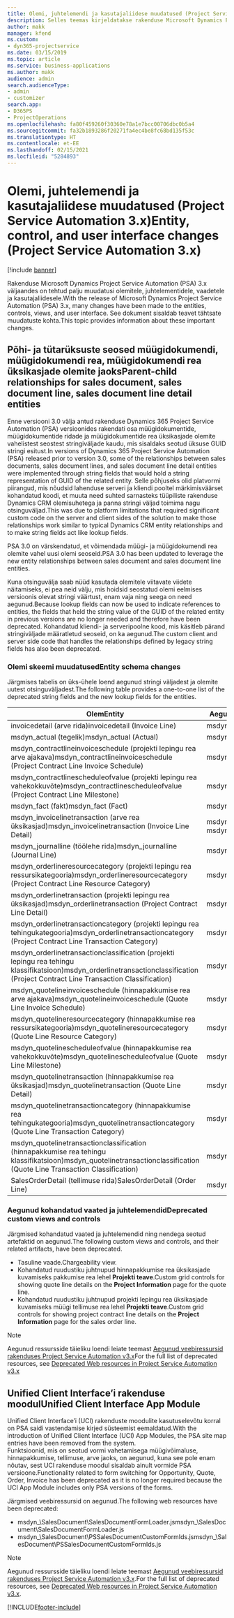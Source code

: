 ```yaml
---
title: Olemi, juhtelemendi ja kasutajaliidese muudatused (Project Service Automation 3.x)
description: Selles teemas kirjeldatakse rakenduse Microsoft Dynamics Project Service Automation 3.x lahenduse muudatusi.
author: makk
manager: kfend
ms.custom:
- dyn365-projectservice
ms.date: 03/15/2019
ms.topic: article
ms.service: business-applications
ms.author: makk
audience: admin
search.audienceType:
- admin
- customizer
search.app:
- D365PS
- ProjectOperations
ms.openlocfilehash: fa80f459260f30360e78a1e7bcc00706dbc0b5a4
ms.sourcegitcommit: fa32b1893286f20271fa4ec4be8fc68bd135f53c
ms.translationtype: HT
ms.contentlocale: et-EE
ms.lasthandoff: 02/15/2021
ms.locfileid: "5284893"
---
```

# <a name="entity-control-and-user-interface-changes-project-service-automation-3x"></a><span data-ttu-id="246ce-103">Olemi, juhtelemendi ja kasutajaliidese muudatused (Project Service Automation 3.x)</span><span class="sxs-lookup"><span data-stu-id="246ce-103">Entity, control, and user interface changes (Project Service Automation 3.x)</span></span>

[!include [banner](../../includes/psa-now-project-operations.md)]


<span data-ttu-id="246ce-104">Rakenduse Microsoft Dynamics Project Service Automation (PSA) 3.x väljaandes on tehtud palju muudatusi olemitele, juhtelementidele, vaadetele ja kasutajaliidesele.</span><span class="sxs-lookup"><span data-stu-id="246ce-104">With the release of Microsoft Dynamics Project Service Automation (PSA) 3.x, many changes have been made to the entities, controls, views, and user interface.</span></span> <span data-ttu-id="246ce-105">See dokument sisaldab teavet tähtsate muudatuste kohta.</span><span class="sxs-lookup"><span data-stu-id="246ce-105">This topic provides information about these important changes.</span></span>

## <a name="parent-child-relationships-for-sales-document-sales-document-line-sales-document-line-detail-entities"></a><span data-ttu-id="246ce-106">Põhi- ja tütarüksuste seosed müügidokumendi, müügidokumendi rea, müügidokumendi rea üksikasjade olemite jaoks</span><span class="sxs-lookup"><span data-stu-id="246ce-106">Parent-child relationships for sales document, sales document line, sales document line detail entities</span></span>
<span data-ttu-id="246ce-107">Enne versiooni 3.0 välja antud rakenduse Dynamics 365 Project Service Automation (PSA) versioonides rakendati osa müügidokumentide, müügidokumentide ridade ja müügidokumentide rea üksikasjade olemite vahelistest seostest stringiväljade kaudu, mis sisaldaks seotud üksuse GUID stringi esitust.</span><span class="sxs-lookup"><span data-stu-id="246ce-107">In versions of Dynamics 365 Project Service Automation (PSA) released prior to version 3.0, some of the relationships between sales documents, sales document lines, and sales document line detail entities were implemented through string fields that would hold a string representation of GUID of the related entity.</span></span> <span data-ttu-id="246ce-108">Selle põhjuseks olid platvormi piirangud, mis nõudsid lahenduse serveri ja kliendi pooltel märkimisväärset kohandatud koodi, et muuta need suhted sarnasteks tüüpiliste rakenduse Dynamics CRM olemisuhetega ja panna stringi väljad toimima nagu otsinguväljad.</span><span class="sxs-lookup"><span data-stu-id="246ce-108">This was due to platform limitations that required significant custom code on the server and client sides of the solution to make those relationships work similar to typical Dynamics CRM entity relationships and to make string fields act like lookup fields.</span></span>

<span data-ttu-id="246ce-109">PSA 3.0 on värskendatud, et võimendada müügi- ja müügidokumendi rea olemite vahel uusi olemi seoseid.</span><span class="sxs-lookup"><span data-stu-id="246ce-109">PSA 3.0 has been updated to leverage the new entity relationships between sales document and sales document line entities.</span></span>

<span data-ttu-id="246ce-110">Kuna otsinguvälja saab nüüd kasutada olemitele viitavate viidete näitamiseks, ei pea neid välju, mis hoidsid seostatud olemi eelmises versioonis olevat stringi väärtust, enam vaja ning seega on need aegunud.</span><span class="sxs-lookup"><span data-stu-id="246ce-110">Because lookup fields can now be used to indicate references to entities, the fields that held the string value of the GUID of the related entity in previous versions are no longer needed and therefore have been deprecated.</span></span> <span data-ttu-id="246ce-111">Kohandatud kliendi- ja serveripoolne kood, mis käsitleb pärand stringiväljade määratletud seoseid, on ka aegunud.</span><span class="sxs-lookup"><span data-stu-id="246ce-111">The custom client and server side code that handles the relationships defined by legacy string fields has also been deprecated.</span></span>

### <a name="entity-schema-changes"></a><span data-ttu-id="246ce-112">Olemi skeemi muudatused</span><span class="sxs-lookup"><span data-stu-id="246ce-112">Entity schema changes</span></span>
<span data-ttu-id="246ce-113">Järgmises tabelis on üks-ühele loend aegunud stringi väljadest ja olemite uutest otsinguväljadest.</span><span class="sxs-lookup"><span data-stu-id="246ce-113">The following table provides a one-to-one list of the deprecated string fields and the new lookup fields for the entities.</span></span> 

 <span data-ttu-id="246ce-114">Olem</span><span class="sxs-lookup"><span data-stu-id="246ce-114">Entity</span></span> |   <span data-ttu-id="246ce-115">Aegunud väli (string)</span><span class="sxs-lookup"><span data-stu-id="246ce-115">Deprecated field (String)</span></span> | <span data-ttu-id="246ce-116">Uus väli (otsinguväli)</span><span class="sxs-lookup"><span data-stu-id="246ce-116">New field (Lookup)</span></span>
--- | --- | ---
<span data-ttu-id="246ce-117">invoicedetail (arve rida)</span><span class="sxs-lookup"><span data-stu-id="246ce-117">invoicedetail (Invoice Line)</span></span> |  <span data-ttu-id="246ce-118">msdyn_contractline</span><span class="sxs-lookup"><span data-stu-id="246ce-118">msdyn_contractline</span></span> |    <span data-ttu-id="246ce-119">msdyn_contractlineid</span><span class="sxs-lookup"><span data-stu-id="246ce-119">msdyn_contractlineid</span></span>
<span data-ttu-id="246ce-120">msdyn_actual (tegelik)</span><span class="sxs-lookup"><span data-stu-id="246ce-120">msdyn_actual (Actual)</span></span> | <span data-ttu-id="246ce-121">msdyn_salescontractline</span><span class="sxs-lookup"><span data-stu-id="246ce-121">msdyn_salescontractline</span></span> |   <span data-ttu-id="246ce-122">msdyn_salescontractlineid</span><span class="sxs-lookup"><span data-stu-id="246ce-122">msdyn_salescontractlineid</span></span>
<span data-ttu-id="246ce-123">msdyn_contractlineinvoiceschedule (projekti lepingu rea arve ajakava)</span><span class="sxs-lookup"><span data-stu-id="246ce-123">msdyn_contractlineinvoiceschedule (Project Contract Line Invoice Schedule)</span></span> |    <span data-ttu-id="246ce-124">msdyn_contractline</span><span class="sxs-lookup"><span data-stu-id="246ce-124">msdyn_contractline</span></span> |    <span data-ttu-id="246ce-125">msdyn_contractlineid</span><span class="sxs-lookup"><span data-stu-id="246ce-125">msdyn_contractlineid</span></span>
<span data-ttu-id="246ce-126">msdyn_contractlinescheduleofvalue (projekti lepingu rea vahekokkuvõte)</span><span class="sxs-lookup"><span data-stu-id="246ce-126">msdyn_contractlinescheduleofvalue (Project Contract Line Milestone)</span></span> |   <span data-ttu-id="246ce-127">msdyn_contractline</span><span class="sxs-lookup"><span data-stu-id="246ce-127">msdyn_contractline</span></span> |    <span data-ttu-id="246ce-128">msdyn_contractlineid</span><span class="sxs-lookup"><span data-stu-id="246ce-128">msdyn_contractlineid</span></span>
<span data-ttu-id="246ce-129">msdyn_fact (fakt)</span><span class="sxs-lookup"><span data-stu-id="246ce-129">msdyn_fact (Fact)</span></span> | <span data-ttu-id="246ce-130">msdyn_salescontractline</span><span class="sxs-lookup"><span data-stu-id="246ce-130">msdyn_salescontractline</span></span> |   <span data-ttu-id="246ce-131">msdyn_salescontractlineid</span><span class="sxs-lookup"><span data-stu-id="246ce-131">msdyn_salescontractlineid</span></span>
<span data-ttu-id="246ce-132">msdyn_invoicelinetransaction (arve rea üksikasjad)</span><span class="sxs-lookup"><span data-stu-id="246ce-132">msdyn_invoicelinetransaction (Invoice Line Detail)</span></span> | <span data-ttu-id="246ce-133">msdyn_invoiceline</span><span class="sxs-lookup"><span data-stu-id="246ce-133">msdyn_invoiceline</span></span> <br> <span data-ttu-id="246ce-134">msdyn_salescontractline</span><span class="sxs-lookup"><span data-stu-id="246ce-134">msdyn_salescontractline</span></span> | <span data-ttu-id="246ce-135">msdyn_invoicelineid</span><span class="sxs-lookup"><span data-stu-id="246ce-135">msdyn_invoicelineid</span></span> <br> <span data-ttu-id="246ce-136">msdyn_salescontractlineid</span><span class="sxs-lookup"><span data-stu-id="246ce-136">msdyn_salescontractlineid</span></span>
<span data-ttu-id="246ce-137">msdyn_journalline (töölehe rida)</span><span class="sxs-lookup"><span data-stu-id="246ce-137">msdyn_journalline (Journal Line)</span></span> |  <span data-ttu-id="246ce-138">msdyn_salescontractline</span><span class="sxs-lookup"><span data-stu-id="246ce-138">msdyn_salescontractline</span></span> |   <span data-ttu-id="246ce-139">msdyn_salescontractlineid</span><span class="sxs-lookup"><span data-stu-id="246ce-139">msdyn_salescontractlineid</span></span>
<span data-ttu-id="246ce-140">msdyn_orderlineresourcecategory (projekti lepingu rea ressursikategooria)</span><span class="sxs-lookup"><span data-stu-id="246ce-140">msdyn_orderlineresourcecategory (Project Contract Line Resource Category)</span></span> | <span data-ttu-id="246ce-141">msdyn_salescontractline</span><span class="sxs-lookup"><span data-stu-id="246ce-141">msdyn_salescontractline</span></span> |   <span data-ttu-id="246ce-142">msdyn_contractlineid</span><span class="sxs-lookup"><span data-stu-id="246ce-142">msdyn_contractlineid</span></span>
<span data-ttu-id="246ce-143">msdyn_orderlinetransaction (projekti lepingu rea üksikasjad)</span><span class="sxs-lookup"><span data-stu-id="246ce-143">msdyn_orderlinetransaction (Project Contract Line Detail)</span></span> | <span data-ttu-id="246ce-144">msdyn_salescontractline</span><span class="sxs-lookup"><span data-stu-id="246ce-144">msdyn_salescontractline</span></span> |   <span data-ttu-id="246ce-145">msdyn_salescontractlineid</span><span class="sxs-lookup"><span data-stu-id="246ce-145">msdyn_salescontractlineid</span></span>
<span data-ttu-id="246ce-146">msdyn_orderlinetransactioncategory (projekti lepingu rea tehingukategooria)</span><span class="sxs-lookup"><span data-stu-id="246ce-146">msdyn_orderlinetransactioncategory (Project Contract Line Transaction Category)</span></span> |   <span data-ttu-id="246ce-147">msdyn_contractline</span><span class="sxs-lookup"><span data-stu-id="246ce-147">msdyn_contractline</span></span> |    <span data-ttu-id="246ce-148">msdyn_contractlineid</span><span class="sxs-lookup"><span data-stu-id="246ce-148">msdyn_contractlineid</span></span>
<span data-ttu-id="246ce-149">msdyn_orderlinetransactionclassification (projekti lepingu rea tehingu klassifikatsioon)</span><span class="sxs-lookup"><span data-stu-id="246ce-149">msdyn_orderlinetransactionclassification (Project Contract Line Transaction Classification)</span></span> |   <span data-ttu-id="246ce-150">msdyn_contractline</span><span class="sxs-lookup"><span data-stu-id="246ce-150">msdyn_contractline</span></span> |    <span data-ttu-id="246ce-151">msdyn_contractlineid</span><span class="sxs-lookup"><span data-stu-id="246ce-151">msdyn_contractlineid</span></span>
<span data-ttu-id="246ce-152">msdyn_quotelineinvoiceschedule (hinnapakkumise rea arve ajakava)</span><span class="sxs-lookup"><span data-stu-id="246ce-152">msdyn_quotelineinvoiceschedule (Quote Line Invoice Schedule)</span></span> |  <span data-ttu-id="246ce-153">msdyn_quoteline</span><span class="sxs-lookup"><span data-stu-id="246ce-153">msdyn_quoteline</span></span> |   <span data-ttu-id="246ce-154">msdyn_quotelineid</span><span class="sxs-lookup"><span data-stu-id="246ce-154">msdyn_quotelineid</span></span>
<span data-ttu-id="246ce-155">msdyn_quotelineresourcecategory (hinnapakkumise rea ressursikategooria)</span><span class="sxs-lookup"><span data-stu-id="246ce-155">msdyn_quotelineresourcecategory (Quote Line Resource Category)</span></span> |    <span data-ttu-id="246ce-156">msdyn_quoteline</span><span class="sxs-lookup"><span data-stu-id="246ce-156">msdyn_quoteline</span></span> |   <span data-ttu-id="246ce-157">msdyn_quotelineid</span><span class="sxs-lookup"><span data-stu-id="246ce-157">msdyn_quotelineid</span></span>
<span data-ttu-id="246ce-158">msdyn_quotelinescheduleofvalue (hinnapakkumise rea vahekokkuvõte)</span><span class="sxs-lookup"><span data-stu-id="246ce-158">msdyn_quotelinescheduleofvalue (Quote Line Milestone)</span></span> | <span data-ttu-id="246ce-159">msdyn_quoteline</span><span class="sxs-lookup"><span data-stu-id="246ce-159">msdyn_quoteline</span></span> |   <span data-ttu-id="246ce-160">msdyn_quotelineid</span><span class="sxs-lookup"><span data-stu-id="246ce-160">msdyn_quotelineid</span></span>
<span data-ttu-id="246ce-161">msdyn_quotelinetransaction (hinnapakkumise rea üksikasjad)</span><span class="sxs-lookup"><span data-stu-id="246ce-161">msdyn_quotelinetransaction (Quote Line Detail)</span></span> |    <span data-ttu-id="246ce-162">msdyn_quoteline</span><span class="sxs-lookup"><span data-stu-id="246ce-162">msdyn_quoteline</span></span> |   <span data-ttu-id="246ce-163">msdyn_quotelineid</span><span class="sxs-lookup"><span data-stu-id="246ce-163">msdyn_quotelineid</span></span>
<span data-ttu-id="246ce-164">msdyn_quotelinetransactioncategory (hinnapakkumise rea tehingukategooria)</span><span class="sxs-lookup"><span data-stu-id="246ce-164">msdyn_quotelinetransactioncategory (Quote Line Transaction Category)</span></span> |  <span data-ttu-id="246ce-165">msdyn_quoteline</span><span class="sxs-lookup"><span data-stu-id="246ce-165">msdyn_quoteline</span></span> |   <span data-ttu-id="246ce-166">msdyn_quotelineid</span><span class="sxs-lookup"><span data-stu-id="246ce-166">msdyn_quotelineid</span></span>
<span data-ttu-id="246ce-167">msdyn_quotelinetransactionclassification (hinnapakkumise rea tehingu klassifikatsioon)</span><span class="sxs-lookup"><span data-stu-id="246ce-167">msdyn_quotelinetransactionclassification (Quote Line Transaction Classification)</span></span> |  <span data-ttu-id="246ce-168">msdyn_quoteline</span><span class="sxs-lookup"><span data-stu-id="246ce-168">msdyn_quoteline</span></span> |   <span data-ttu-id="246ce-169">msdyn_quotelineid</span><span class="sxs-lookup"><span data-stu-id="246ce-169">msdyn_quotelineid</span></span>
<span data-ttu-id="246ce-170">SalesOrderDetail (tellimuse rida)</span><span class="sxs-lookup"><span data-stu-id="246ce-170">SalesOrderDetail (Order Line)</span></span> | <span data-ttu-id="246ce-171">msdyn_quotelineid</span><span class="sxs-lookup"><span data-stu-id="246ce-171">msdyn_quotelineid</span></span> | <span data-ttu-id="246ce-172">msdyn_quoteline</span><span class="sxs-lookup"><span data-stu-id="246ce-172">msdyn_quoteline</span></span> 

### <a name="deprecated-custom-views-and-controls"></a><span data-ttu-id="246ce-173">Aegunud kohandatud vaated ja juhtelemendid</span><span class="sxs-lookup"><span data-stu-id="246ce-173">Deprecated custom views and controls</span></span>
<span data-ttu-id="246ce-174">Järgmised kohandatud vaated ja juhtelemendid ning nendega seotud artefaktid on aegunud.</span><span class="sxs-lookup"><span data-stu-id="246ce-174">The following custom views and controls, and their related artifacts, have been deprecated.</span></span>

- <span data-ttu-id="246ce-175">Tasuline vaade.</span><span class="sxs-lookup"><span data-stu-id="246ce-175">Chargeability view.</span></span>
- <span data-ttu-id="246ce-176">Kohandatud ruudustiku juhtnupud hinnapakkumise rea üksikasjade kuvamiseks pakkumise rea lehel **Projekti teave**.</span><span class="sxs-lookup"><span data-stu-id="246ce-176">Custom grid controls for showing quote line details on the **Project Information** page for the quote line.</span></span>
- <span data-ttu-id="246ce-177">Kohandatud ruudustiku juhtnupud projekti lepingu rea üksikasjade kuvamiseks müügi tellimuse rea lehel **Projekti teave**.</span><span class="sxs-lookup"><span data-stu-id="246ce-177">Custom grid controls for showing project contract line details on the **Project Information** page for the sales order line.</span></span>

> [!NOTE]
> <span data-ttu-id="246ce-178">Aegunud ressursside täieliku loendi leiate teemast [Aegunud veebiressursid rakenduses Project Service Automation v3.x](../developer-guides/web-resources-deprecated-v3.x.md)</span><span class="sxs-lookup"><span data-stu-id="246ce-178">For the full list of deprecated resources, see [Deprecated Web resources in Project Service Automation v3.x](../developer-guides/web-resources-deprecated-v3.x.md)</span></span>

## <a name="unified-client-interface-app-module"></a><span data-ttu-id="246ce-179">Unified Client Interface’i rakenduse moodul</span><span class="sxs-lookup"><span data-stu-id="246ce-179">Unified Client Interface App Module</span></span>
<span data-ttu-id="246ce-180">Unified Client Interface’i (UCI) rakenduste moodulite kasutuselevõtu korral on PSA saidi vastendamise kirjed süsteemist eemaldatud.</span><span class="sxs-lookup"><span data-stu-id="246ce-180">With the introduction of Unified Client Interface (UCI) App Modules, the PSA site map entries have been removed from the system.</span></span>  
<span data-ttu-id="246ce-181">Funktsioonid, mis on seotud vormi vahetamisega müügivõimaluse, hinnapakkumise, tellimuse, arve jaoks, on aegunud, kuna see pole enam nõutav, sest UCI rakenduse moodul sisaldab ainult vormide PSA versioone.</span><span class="sxs-lookup"><span data-stu-id="246ce-181">Functionality related to form switching for Opportunity, Quote, Order, Invoice has been deprecated as it is no longer required because the UCI App Module includes only PSA versions of the forms.</span></span>  

<span data-ttu-id="246ce-182">Järgmised veebiressursid on aegunud.</span><span class="sxs-lookup"><span data-stu-id="246ce-182">The following web resources have been deprecated:</span></span>

- <span data-ttu-id="246ce-183">msdyn_\SalesDocument\SalesDocumentFormLoader.js</span><span class="sxs-lookup"><span data-stu-id="246ce-183">msdyn_\SalesDocument\SalesDocumentFormLoader.js</span></span>
- <span data-ttu-id="246ce-184">msdyn_\SalesDocument\PSSalesDocumentCustomFormIds.js</span><span class="sxs-lookup"><span data-stu-id="246ce-184">msdyn_\SalesDocument\PSSalesDocumentCustomFormIds.js</span></span>

> [!NOTE]
> <span data-ttu-id="246ce-185">Aegunud ressursside täieliku loendi leiate teemast [Aegunud veebiressursid rakenduses Project Service Automation v3.x](../developer-guides/web-resources-deprecated-v3.x.md).</span><span class="sxs-lookup"><span data-stu-id="246ce-185">For the full list of deprecated resources, see [Deprecated Web resources in Project Service Automation v3.x](../developer-guides/web-resources-deprecated-v3.x.md).</span></span>




[!INCLUDE[footer-include](../../includes/footer-banner.md)]